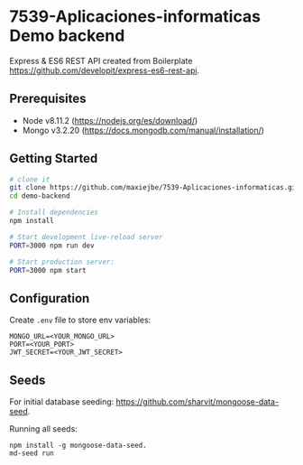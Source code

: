 7539-Aplicaciones-informaticas Demo backend
==================================
Express & ES6 REST API created from Boilerplate https://github.com/developit/express-es6-rest-api.

Prerequisites
---------------
* Node v8.11.2 (https://nodejs.org/es/download/)
* Mongo v3.2.20 (https://docs.mongodb.com/manual/installation/)

Getting Started
---------------

```sh
# clone it
git clone https://github.com/maxiejbe/7539-Aplicaciones-informaticas.git
cd demo-backend

# Install dependencies
npm install

# Start development live-reload server
PORT=3000 npm run dev

# Start production server:
PORT=3000 npm start
```

Configuration
-------------
Create `.env` file to store env variables:

```
MONGO_URL=<YOUR_MONGO_URL>
PORT=<YOUR_PORT>
JWT_SECRET=<YOUR_JWT_SECRET>
```

Seeds
-------------
For initial database seeding: https://github.com/sharvit/mongoose-data-seed.

Running all seeds:
```
npm install -g mongoose-data-seed.
md-seed run
```


